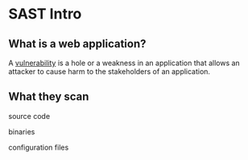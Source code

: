 # SAST Intro

## What is a web application?

A [vulnerability](https://owasp.org/www-community/vulnerabilities/) is a hole or a weakness in an application that allows an attacker to cause harm to the stakeholders of an application.


## What they scan

source code


binaries


configuration files
